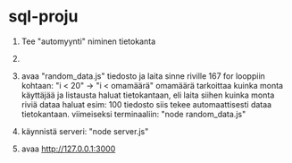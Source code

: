 # sql-proju

1. Tee "automyynti" niminen tietokanta

2.

3. avaa "random_data.js" tiedosto ja laita sinne riville 167 for looppiin kohtaan:
   "i < 20" -> "i < omamäärä"
   omamäärä tarkoittaa kuinka monta käyttäjää ja listausta haluat tietokantaan,
   eli laita siihen kuinka monta riviä dataa haluat esim: 100
   tiedosto siis tekee automaattisesti dataa tietokantaan.
   viimeiseksi terminaaliin: "node random_data.js"

4. käynnistä serveri: "node server.js"

5. avaa http://127.0.0.1:3000
